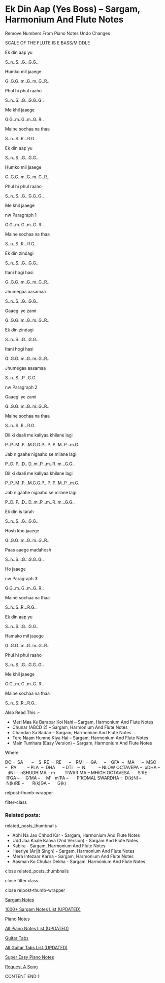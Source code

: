 
# Ek Din Aap (Yes Boss) – Sargam, Harmonium And Flute Notes

Remove Numbers From Piano Notes
Undo Changes

SCALE OF THE FLUTE IS E BASS/MIDDLE

Ek din aap yu

S..n..S…G…G.G..

Humko mil jaaege

G..G.G..m..G..m..G..R..

Phul hi phul raaho

S..n..S…G…G.G..G..

Me khil jaaege

G.G..m..G..m..G..R..

Maine sochaa na thaa

S..n..S..R…R.G..

Ek din aap yu

S..n..S…G…G.G..

Humko mil jaaege

G..G.G..m..G..m..G..R..

Phul hi phul raaho

S..n..S…G…G.G..G..

Me khil jaaege

nw Paragraph 1

G.G..m..G..m..G..R..

Maine sochaa na thaa

S..n..S..R…R.G..

Ek din zindagi

S..n..S…G…G.G..

Itani hogi hasi

G..G.G..m..G..m..G..R..

Jhumegaa aasamaa

S..n..S…G…G.G..

Gaaegi ye zami

G..G.G..m..G..m..G..R..

Ek din zindagi

S..n..S…G…G.G..

Itani hogi hasi

G..G.G..m..G..m..G..R..

Jhumegaa aasamaa

S..n..S…P…G.G..

nw Paragraph 2

Gaaegi ye zami

G..G.G..m..G..m..G..R..

Maine sochaa na thaa

S..n..S..R…R.G..

Dil ki daali me kaliyaa khilane lagi

P..P..M..P…M.G.G.P…P..P..M..P…m.G.

Jab nigaahe nigaaho se milane lagi

P..D..P…D.. D..m..P…m..R..m…G.G..

Dil ki daali me kaliyaa khilane lagi

P..P..M..P…M.G.G.P…P..P..M..P…m.G.

Jab nigaahe nigaaho se milane lagi

P..D..P…D.. D..m..P…m..R..m…G.G..

Ek din is tarah

S..n..S…G…G.G..

Hosh kho jaaege

G..G.G..m..G..m..G..R..

Paas aaege madahosh

S..n..S…G…G.G..G..

Ho jaaege

nw Paragraph 3

G.G..m..G..m..G..R..

Maine sochaa na thaa

S..n..S..R…R.G..

Ek din aap yu

S..n..S…G…G.G..

Hamako mil jaaege

G..G.G..m..G..m..G..R..

Phul hi phul raaho

S..n..S…G…G.G..G..

Me khil jaaege

G.G..m..G..m..G..R..

Maine sochaa na thaa

S..n..S..R…R.G..

Also Read This :-

* Meri Maa Ke Barabar Koi Nahi – Sargam, Harmonium And Flute Notes
* Chunar (ABCD 2) – Sargam, Harmonium And Flute Notes
* Chandan Sa Badan – Sargam, Harmonium And Flute Notes
* Tere Naam Humne Kiya Hai – Sargam, Harmonium And Flute Notes
* Main Tumhara (Easy Version) – Sargam, Harmonium And Flute Notes

Where

DO –  SA       –    S  RE  –  RE      –    RMI  –  GA      –    GFA  –   MA      –  MSO  –   PA         – PLA  –  DHA      – DTI    –  NI          – NLOW OCTAVEPA –  pDHA –  dNI –  nSHUDH MA – m        TIWAR MA – MHIGH OCTAVESA –    S’RE –     R’GA –     G’MA –     M’   m’PA –       P’KOMAL SWARDHA –  D(k)NI –       N(k)RE –       R(k)GA –      G(k)

relpost-thumb-wrapper

filter-class

### Related posts:

related_posts_thumbnails

* Abhi Na Jao Chhod Kar - Sargam, Harmonium And Flute Notes
* Udd Jaa Kaale Kaava (2nd Version) - Sargam And Flute Notes
* Kabira - Sargam, Harmonium And Flute Notes
* Heeriye (Arijit Singh) - Sargam, Harmonium And Flute Notes
* Mera Intezaar Karna - Sargam, Harmonium And Flute Notes
* Aasman Ko Chukar Dekha - Sargam, Harmonium And Flute Notes

close related_posts_thumbnails

close filter class

close relpost-thumb-wrapper

[Sargam Notes](https://www.notationsworld.com/sargam-notes.html)

[1000+ Sargam Notes List (UPDATED)](https://www.notationsworld.com/all-songs-list-sargam-notes.html)

[Piano Notes](https://www.notationsworld.com/piano-notes.html)

[All Piano Notes List (UPDATED)](https://www.notationsworld.com/all-songs-list-piano-notes.html)

[Guitar Tabs](https://www.notationsworld.com/guitar-tabs.html)

[All Guitar Tabs List (UPDATED)](https://www.notationsworld.com/all-songs-list-guitar-tabs.html)

[Super Easy Piano Notes](https://studywall.in/)

[Request A Song](https://www.notationsworld.com/request-a-song.html)

CONTENT END 1

